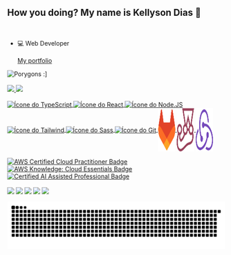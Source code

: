 ## How you doing? My name is Kellyson Dias 👾

<br>

<div>
 <ul>
 <li>💻 Web Developer</li>
 <br>
 <li style="display: flex; align-items:center"><a href="https://portfolio-kellysondias.vercel.app" style="position: relative;  padding-right: 35px;">My portfolio</a></li>
</ul>
<img style="width: 250px; height: 250px;" src="https://images-wixmp-ed30a86b8c4ca887773594c2.wixmp.com/f/55e9f737-071f-43e4-95a1-e364df4055f1/ddiiw6f-f9a98b04-696a-4058-bbf1-8f1cedb59115.gif?token=eyJ0eXAiOiJKV1QiLCJhbGciOiJIUzI1NiJ9.eyJzdWIiOiJ1cm46YXBwOjdlMGQxODg5ODIyNjQzNzNhNWYwZDQxNWVhMGQyNmUwIiwiaXNzIjoidXJuOmFwcDo3ZTBkMTg4OTgyMjY0MzczYTVmMGQ0MTVlYTBkMjZlMCIsIm9iaiI6W1t7InBhdGgiOiJcL2ZcLzU1ZTlmNzM3LTA3MWYtNDNlNC05NWExLWUzNjRkZjQwNTVmMVwvZGRpaXc2Zi1mOWE5OGIwNC02OTZhLTQwNTgtYmJmMS04ZjFjZWRiNTkxMTUuZ2lmIn1dXSwiYXVkIjpbInVybjpzZXJ2aWNlOmZpbGUuZG93bmxvYWQiXX0.VCJ5c0tw0PZ2RbcMQJbSVgwUfJyFYGaUuYXfYt1zaaI" alt="Porygons :]" />
</div>
  <br>
  
  <a href="https://github.com/kellysondias">
  <img height="180em" src="https://github-readme-stats.vercel.app/api?username=kellysondias&show_icons=true&theme=synthwave&include_all_commits=true&count_private=true"/>
  <img height="180em" src="https://github-readme-stats.vercel.app/api/top-langs/?username=kellysondias&layout=compact&langs_count=6&theme=synthwave"/>
 
 <br>
 
<section style= "margin-bottom: 15px;">
  <div style="display: inline_block"><br>
  <img align="center" alt="Ícone do TypeScript" height="100" width="40" src="https://cdn.jsdelivr.net/gh/devicons/devicon/icons/typescript/typescript-original.svg" />
  <img align="center" alt="Ícone do React" height="100" width="40" src="https://cdn.jsdelivr.net/gh/devicons/devicon/icons/react/react-original.svg" />
  <img align="center" alt="Ícone do Node.JS" height="100" width="40" src="https://cdn.jsdelivr.net/gh/devicons/devicon/icons/nodejs/nodejs-original.svg" />
  <img align="center" alt="Ícone do Tailwind" height="100" width="40" src="https://cdn.jsdelivr.net/gh/devicons/devicon@latest/icons/tailwindcss/tailwindcss-original.svg" /> 
  <img align="center" alt="Ícone do Sass" height="100" width="40" src="https://cdn.jsdelivr.net/gh/devicons/devicon/icons/sass/sass-original.svg" />
  <img align="center" alt="Ícone do Git" height="100" width="40" src="https://cdn.jsdelivr.net/gh/devicons/devicon/icons/git/git-plain.svg" /> 
  <img align="center" alt="Ícone do GitLab" height="100" width="40" src="https://github.com/devicons/devicon/blob/v2.15.1/icons/gitlab/gitlab-original.svg" /> 
  <img align="center" alt="Ícone do Jest" height="100" width="40" src="https://github.com/devicons/devicon/blob/v2.15.1/icons/jest/jest-plain.svg" /> 
  <img align="center" alt="Ícone do Redux" height="100" width="40" src="https://github.com/devicons/devicon/blob/v2.15.1/icons/redux/redux-original.svg" /> 
</section>

<section>
 <a href="https://www.credly.com/badges/665c6fba-efd3-4e06-8973-b96e412e45eb/public_url"><img src="https://images.credly.com/size/220x220/images/00634f82-b07f-4bbd-a6bb-53de397fc3a6/image.png" alt="AWS Certified Cloud Practitioner Badge" /></a>
 <a href="https://www.credly.com/badges/a86e61f3-5c34-4000-8ce6-e1616d7941e1/public_url"><img width="170" src="https://images.credly.com/size/680x680/images/ec621e2a-c8f0-4459-806c-ae11829d372a/image.png" alt="AWS Knowledge: Cloud Essentials Badge" /></a>
 <a href="https://drive.google.com/file/d/1ZrPagIt9uCeEs8k2loXUkjeMkUuJU6u5/view?usp=sharing"><img width="170" src="https://i.ibb.co/fN5v1Y3/Screenshot-1-removebg-preview.png" alt="Certified AI Assisted Professional Badge" /></a>
</section>

 <br>
  
<section> 
   <a href="https://www.linkedin.com/in/kellysondias" target="_blank"><img src="https://img.shields.io/badge/-LinkedIn-%230077B5?style=for-the-badge&logo=linkedin&logoColor=white" target="_blank"></a>
    <a href="https://wa.me/5543999702430" target="_blank"><img src="https://img.shields.io/badge/WhatsApp-25D366?style=for-the-badge&logo=whatsapp&logoColor=white" target="_blank"></a>
   <a href = "mailto:kellysondias@outlook.com"><img src="https://img.shields.io/badge/Outlook-0078D4?style=for-the-badge&logo=microsoft-outlook&logoColor=white" target="_blank"></a>
   <a href="https://www.instagram.com/kellysondias/" target="_blank"><img src="https://img.shields.io/badge/-Instagram-%23E4405F?style=for-the-badge&logo=instagram&logoColor=white"></a>
    <a href="https://twitter.com/kellyson_tech" target="_blank"><img src="https://img.shields.io/badge/Twitter-1DA1F2?style=for-the-badge&logo=twitter&logoColor=white" target="_blank"></a>
 
  ![Snake animation](https://github.com/kellysondias/kellysondias/blob/output/github-contribution-grid-snake.svg)

</section>

